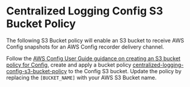 # Centralized Logging Config S3 Bucket Policy

The following S3 Bucket policy will enable an S3 bucket to receive AWS Config snapshots for an AWS Config recorder delivery channel.

Follow the [AWS Config User Guide guidance on creating an S3 bucket policy for Config](https://docs.aws.amazon.com/config/latest/developerguide/s3-bucket-policy.html#granting-access-in-another-account), create and apply a bucket policy [centralized-logging-config-s3-bucket-policy](./centralized-logging-config-s3-bucket-policy.json) to the Config S3 bucket. Update the policy by replacing the `[BUCKET_NAME]` with your AWS S3 Bucket name.

